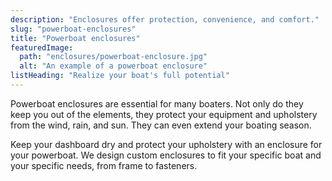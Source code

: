 ```yaml
---
description: "Enclosures offer protection, convenience, and comfort."
slug: "powerboat-enclosures"
title: "Powerboat enclosures"
featuredImage:
  path: "enclosures/powerboat-enclosure.jpg"
  alt: "An example of a powerboat enclosure"
listHeading: "Realize your boat's full potential"
---
```


Powerboat enclosures are essential for many boaters. Not only do they keep you
out of the elements, they protect your equipment and upholstery from the wind,
rain, and sun. They can even extend your boating season.

<!--more-->

Keep your dashboard dry and protect your upholstery with an enclosure for your
powerboat. We design custom enclosures to fit your specific boat and your
specific needs, from frame to fasteners.
